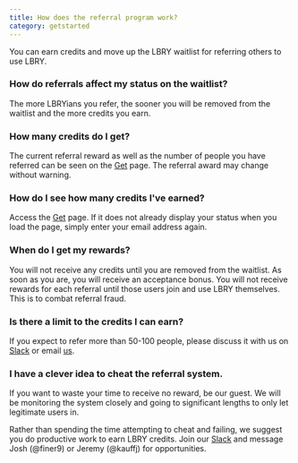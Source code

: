 ```yaml
---
title: How does the referral program work?
category: getstarted
---
```


You can earn credits and move up the LBRY waitlist for referring others to use LBRY.

### How do referrals affect my status on the waitlist?

The more LBRYians you refer, the sooner you will be removed from the waitlist and the more credits you earn.

### How many credits do I get?

The current referral reward as well as the number of people you have referred can be seen on the [Get](/get) page.
The referral award may change without warning.

### How do I see how many credits I've earned?

Access the [Get](/get) page. If it does not already display your status when you load the page, simply enter your email address again.

### When do I get my rewards?

You will not receive any credits until you are removed from the waitlist. As soon as you are, you will receive an acceptance bonus. You will not receive rewards for each referral until those users join and use LBRY themselves. This is to combat referral fraud.

### Is there a limit to the credits I can earn?

If you expect to refer more than 50-100 people, please discuss it with us on [Slack](http://slack.lbry.io) or email [us](mailto:josh@lbry.io).

### I have a clever idea to cheat the referral system.

If you want to waste your time to receive no reward, be our guest. We will be monitoring the system closely and going to significant lengths to only let legitimate users in.

Rather than spending the time attempting to cheat and failing, we suggest you do productive work to earn LBRY credits. Join our [Slack](http://slack.lbry.io) and message Josh (@finer9) or Jeremy (@kauffj) for opportunities.
